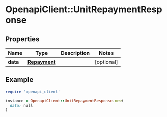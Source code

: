 # OpenapiClient::UnitRepaymentResponse

## Properties

| Name | Type | Description | Notes |
| ---- | ---- | ----------- | ----- |
| **data** | [**Repayment**](Repayment.md) |  | [optional] |

## Example

```ruby
require 'openapi_client'

instance = OpenapiClient::UnitRepaymentResponse.new(
  data: null
)
```

